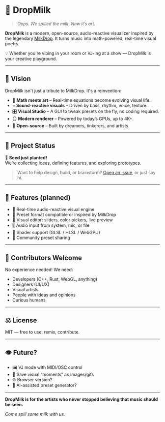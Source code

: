 # 🥛 DropMilk

> *Oops. We spilled the milk. Now it’s art.*

**DropMilk** is a modern, open-source, audio-reactive visualizer inspired by the legendary [MilkDrop](https://github.com/milkdrop2049/milkdrop). It turns music into math-powered, real-time visual poetry.

💡 Whether you're vibing in your room or VJ-ing at a show — DropMilk is your creative playground.

---

## 🌈 Vision

DropMilk isn't just a tribute to MilkDrop. It's a reinvention:
- 🧠 **Math meets art** – Real-time equations become evolving visual life.
- 🎶 **Sound-reactive visuals** – Driven by bass, rhythm, voice, texture.
- 🎛️ **Visual Studio** – A GUI to tweak presets on the fly, no coding required.
- 🪞 **Modern renderer** – Powered by today’s GPUs, up to 4K+.
- 🧰 **Open-source** – Built by dreamers, tinkerers, and artists.

---

## 🚧 Project Status

🎉 **Seed just planted!**  
We’re collecting ideas, defining features, and exploring prototypes.

> Want to help design, build, or brainstorm? [Open an issue](https://github.com/delizon/DropMilk/issues), or just say hi.

---

## 🔧 Features (planned)

- 🎥 Real-time audio-reactive visual engine
- 💾 Preset format compatible or inspired by MilkDrop
- 🎨 Visual editor: sliders, color pickers, live preview
- 🎚️ Audio input from system, mic, or file
- 🧪 Shader support (GLSL / HLSL / WebGPU)
- 🐣 Community preset sharing

---

## 🤝 Contributors Welcome

No experience needed! We need:
- Developers (C++, Rust, WebGL, anything)
- Designers (UI/UX)
- Visual artists
- People with ideas and opinions
- Curious humans

---

## ⚖️ License

MIT — free to use, remix, contribute.

---

## 👁️ Future?

- 🖼️ VJ mode with MIDI/OSC control
- 📸 Save visual “moments” as images/gifs
- 🌐 Browser version?
- 🤖 AI-assisted preset generator?

---

**DropMilk is for the artists who never stopped believing that music should be seen.**

*Come spill some milk with us.*

